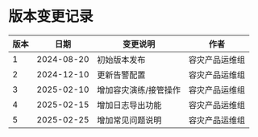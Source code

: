 # 版本变更记录

| 版本 | 日期       | 变更说明              | 作者         |
|------|------------|---------------------|--------------|
| 1    | 2024-08-20 | 初始版本发布         | 容灾产品运维组 |
| 2    | 2024-12-10 | 更新告警配置         | 容灾产品运维组 |
| 3    | 2025-02-10 | 增加容灾演练/接管操作 | 容灾产品运维组 |
| 4    | 2025-02-15 | 增加日志导出功能     | 容灾产品运维组 |
| 5    | 2025-02-25 | 增加常见问题说明     | 容灾产品运维组 |